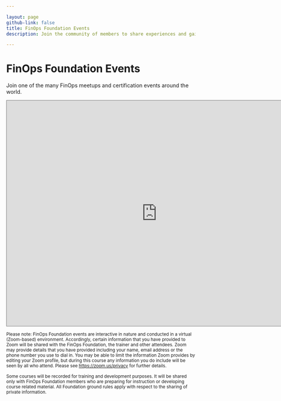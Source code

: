 ```yaml
---

layout: page
github-link: false
title: FinOps Foundation Events
description: Join the community of members to share experiences and gain FinOps certification at meetups and certification events around the world.

---
```


# FinOps Foundation Events

Join one of the many FinOps meetups and certification events around the world.

<iframe src="https://calendar.google.com/calendar/embed?height=300&wkst=1&bgcolor=%23ffffff&ctz=America%2FLos_Angeles&src=Zmlub3BzLm9yZ19hMGV0aDV2amZlcHRkMWQ5dTQ2bjN2OW1jZ0Bncm91cC5jYWxlbmRhci5nb29nbGUuY29t&color=%23AD1457&mode=AGENDA" style="border:solid 1px #777" width="800" height="600" frameborder="0" scrolling="no"></iframe>


<!-- ## Training Events
{% for event in site.data.events %}
<h3>{{ event.title }}</h3>
<p>{{ event.details }}</p>
<a href="{{ event.url }}">Learn more</a>
<hr/>
{% endfor %} -->


<small>Please note: FinOps Foundation events are interactive in nature and conducted in a virtual (Zoom-based) environment. Accordingly, certain information that you have provided to Zoom will be shared with the FinOps Foundation, the trainer and other attendees. Zoom may provide details that you have provided including your name, email address or the phone number you use to dial in. You may be able to limit the information Zoom provides by editing your Zoom profile, but during this course any information you do include will be seen by all who attend. Please see https://zoom.us/privacy for further details.</small>

<small>Some courses will be recorded for training and development purposes. It will be shared only with FinOps Foundation members who are preparing for instruction or developing course related material. All Foundation ground rules apply with respect to the sharing of private information.</small>
